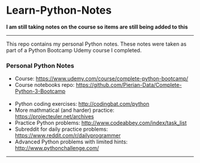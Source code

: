# Learn-Python-Notes

**I am still taking notes on the course so items are still being added to this**

***
This repo contains my personal Python notes. These notes were taken as part of a Python Bootcamp Udemy course I completed.
### Personal Python Notes
* Course: https://www.udemy.com/course/complete-python-bootcamp/
* Course notebooks repo: https://github.com/Pierian-Data/Complete-Python-3-Bootcamp
<br><br>
* Python coding exercises: http://codingbat.com/python
* More mathmatical (and harder) practice: https://projecteuler.net/archives
* Practice Python problems: http://www.codeabbey.com/index/task_list 
* Subreddit for daily practice problems: https://www.reddit.com/r/dailyprogrammer
* Advanced Python problems with limited hints: http://www.pythonchallenge.com/
***